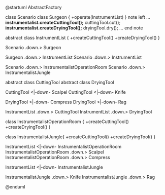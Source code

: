@startuml AbstractFactory

class Scenario
class Surgeon {
  +operate(InstrumentList)
}
note left 
...
<b>instrumentalist.createCuttingTool();</b>
cuttingTool.cut();
<b>instrumentalist.createDryingTool();</b>
dryingTool.dry();
...
end note

abstract class InstrumentList {
  +createCuttingTool()
  +createDryingTool()
}


Scenario .down.> Surgeon

Surgeon .down.> InstrumentList
Scenario .down.> InstrumentList

Scenario .down.> InstrumentalistOperationRoom
Scenario .down.> InstrumentalistJungle


abstract class CuttingTool
abstract class DryingTool

CuttingTool <|-down- Scalpel 
CuttingTool <|-down- Knife

DryingTool <|-down- Compress 
DryingTool <|-down- Rag

InstrumentList .down.> CuttingTool
InstrumentList .down.> DryingTool


class InstrumentalistOperationRoom {
  +createCuttingTool()
  +createDryingTool()
}

class InstrumentalistJungle{
  +createCuttingTool()
  +createDryingTool()
}

InstrumentList <|-down- InstrumentalistOperationRoom
InstrumentalistOperationRoom .down.> Scalpel
InstrumentalistOperationRoom .down.> Compress

InstrumentList <|-down- InstrumentalistJungle


InstrumentalistJungle .down.> Knife
InstrumentalistJungle .down.> Rag



@enduml